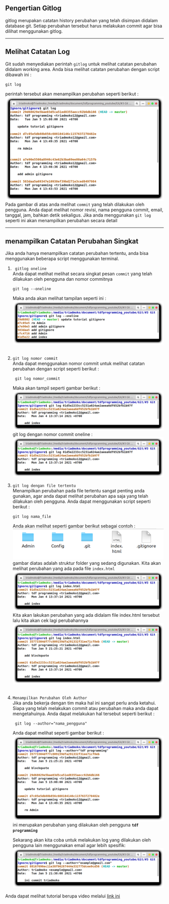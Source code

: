 ## Pengertian Gitlog
gitlog merupakan catatan history perubahan yang telah disimpan didalam database git. Setiap perubahan tersebut harus melakukan commit agar bisa dilihat menggunakan gitlog.

***

## Melihat Catatan Log
Git sudah menyediakan perintah `gitlog` untuk melihat catatan perubahan didalam working area. Anda bisa melihat catatan perubahan dengan script dibawah ini :
```console
git log
```
perintah tersebut akan menampilkan perubahan seperti berikut :
![console log](1.png)
Pada gambar di atas anda melihat `commit` yang telah dilakukan oleh pengguna. Anda dapat melihat nomor revisi, nama pengguna commit, email, tanggal, jam, bahkan detik sekaligus. Jika anda menggunakan `git log` seperti ini akan menampilkan perubahan secara detail
***
## menampilkan Catatan Perubahan Singkat
Jika anda hanya menampilkan catatan perubahan tertentu, anda bisa menggunakan beberapa script menggunakan terminal.
1. ` gitlog oneline`
   <br>
    Anda dapat melihat  melihat secara singkat pesan `commit` yang telah dilakukan oleh pengguna dan nomor commitnya
   ```console
   git log --oneline
   ```
   Maka anda akan melihat tampilan seperti ini :
   ![git log --oneline](2.png) 
   <br><br>
2. `git log nomor commit`
   <br>
   Anda dapat menggunakan nomor commit untuk melihat catatan perubahan dengan script seperti berikut :
   ```console
    git log nomor_commit
   ```
   Maka akan tampil seperti gambar berikut : 
   ![git log nomor_commit](3.png)
   git log dengan nomor commit oneline :
   ![git log dengan nomor commit oneline](3.png)
3. `git log dengan file tertentu`
    <br>
    Menampilkan perubahan pada file tertentu sangat penting anda gunakan, agar anda dapat melihat perubahan apa saja yang telah dilakukan oleh pengguna.
    Anda dapat menggunakan script seperti berikut :
    ```console
    git log nama_file
    ```
    Anda akan melihat seperti gambar berikut sebagai contoh :
    ![Struktur Folder](5.png)
    gambar diatas adalah struktur folder yang sedang digunakan. Kita akan melihat perubahan yang ada pada file `index.html`
    ![Perubahan git log index.html](6.png)
    Kita akan lakukan perubahan yang ada didalam file index.html tersebut lalu kita akan cek lagi perubahannya
    ![Update git log index.html](7.png)
    <br><br>
4. `Menampilkan Perubahan Oleh Author `
   <br>
   Jika anda bekerja dengan tim maka hal ini sangat perlu anda ketahui. Siapa yang telah melakukan commit atau perubahan maka anda dapat mengetahuinya. Anda dapat melakukan hal tersebut seperti berikut :
   ```console
    git log --author="nama_pengguna"
   ``` 
   Anda dapat melihat seperti gambar berikut :
   ![Git log tdf programming](8.png)
   ini merupakan perubahan yang dilakukan oleh pengguna **`tdf programming`**

   Sekarang akan kita coba untuk melakukan log yang dilakukan oleh pengguna lain menggunakan email agar lebih spesifik:
    ![menggunakan email agar lebih spesifik](9.png)

Anda dapat melihat tutorial berupa video melalui <a href="https://www.youtube.com/watch?v=NeC9C6xjwA4">link ini</a> 